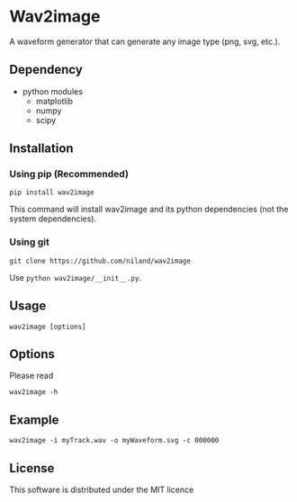 # Wav2image

A waveform generator that can generate any image type (png, svg, etc.).

## Dependency

* python modules
    + matplotlib
    + numpy
    + scipy

## Installation
### Using pip (Recommended)

    pip install wav2image

This command will install wav2image and its python dependencies (not the system dependencies).

### Using git

    git clone https://github.com/niland/wav2image

Use `python wav2image/__init__.py`.

## Usage

    wav2image [options]

## Options
Please read

    wav2image -h

## Example

    wav2image -i myTrack.wav -o myWaveform.svg -c 000000

## License

This software is distributed under the MIT licence
